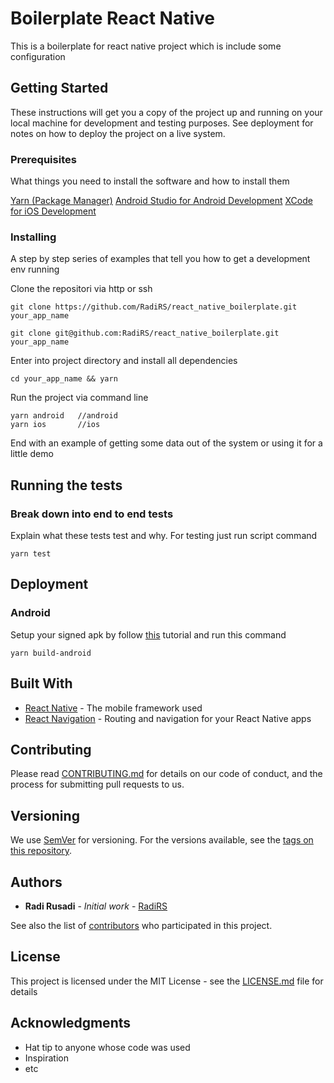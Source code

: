 # Boilerplate React Native

This is a boilerplate for react native project which is include some configuration

## Getting Started

These instructions will get you a copy of the project up and running on your local machine for development and testing purposes. See deployment for notes on how to deploy the project on a live system.

### Prerequisites

What things you need to install the software and how to install them

[Yarn (Package Manager)](https://yarnpkg.com)
[Android Studio for Android Development](https://developer.android.com/studio)
[XCode for iOS Development](https://developer.apple.com/xcode/)

### Installing

A step by step series of examples that tell you how to get a development env running

Clone the repositori via http or ssh

```
git clone https://github.com/RadiRS/react_native_boilerplate.git your_app_name
```

```
git clone git@github.com:RadiRS/react_native_boilerplate.git your_app_name
```

Enter into project directory and install all dependencies

```
cd your_app_name && yarn
```

Run the project via command line

```
yarn android   //android
yarn ios       //ios
```

End with an example of getting some data out of the system or using it for a little demo

## Running the tests

### Break down into end to end tests

Explain what these tests test and why.
For testing just run script command

```
yarn test
```

## Deployment

### Android

Setup your signed apk by follow [this](https://facebook.github.io/react-native/docs/signed-apk-android) tutorial and run this command

```
yarn build-android
```

## Built With

- [React Native](https://facebook.github.io/react-native/) - The mobile framework used
- [React Navigation](https://reactnavigation.org/) - Routing and navigation for your React Native apps

## Contributing

Please read [CONTRIBUTING.md](https://gist.github.com/PurpleBooth/b24679402957c63ec426) for details on our code of conduct, and the process for submitting pull requests to us.

## Versioning

We use [SemVer](http://semver.org/) for versioning. For the versions available, see the [tags on this repository](https://github.com/your/project/tags).

## Authors

- **Radi Rusadi** - _Initial work_ - [RadiRS](https://github.com/RadiRS)

See also the list of [contributors](https://github.com/your/project/contributors) who participated in this project.

## License

This project is licensed under the MIT License - see the [LICENSE.md](LICENSE.md) file for details

## Acknowledgments

- Hat tip to anyone whose code was used
- Inspiration
- etc
